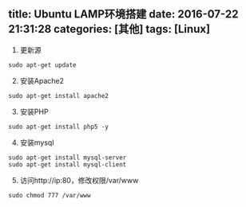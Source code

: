 title: Ubuntu LAMP环境搭建
date: 2016-07-22 21:31:28
categories: [其他]
tags: [Linux]
---

1.  更新源
```shell
sudo apt-get update
```
2.  安装Apache2
```shell
sudo apt-get install apache2
```
3.  安装PHP
```shell
sudo apt-get install php5 -y
```
4.  安装mysql
```shell
sudo apt-get install mysql-server
sudo apt-get install mysql-client
```
5.  访问http://ip:80，修改权限/var/www                          
```shell
sudo chmod 777 /var/www
```
